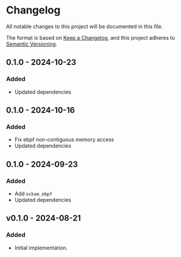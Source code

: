 # Changelog
All notable changes to this project will be documented in this file.

The format is based on [Keep a Changelog](https://keepachangelog.com/en/1.0.0/),
and this project adheres to [Semantic Versioning](https://semver.org/spec/v2.0.0.html).

## 0.1.0 - 2024-10-23

### Added

- Updated dependencies

## 0.1.0 - 2024-10-16

### Added

- Fix ebpf non-contiguous memory access
- Updated dependencies

## 0.1.0 - 2024-09-23

### Added

- Add `ockam_ebpf`
- Updated dependencies

## v0.1.0 - 2024-08-21
### Added

 - Initial implementation.

